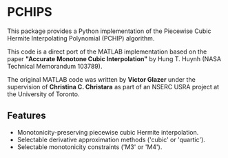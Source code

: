 # PCHIPS

This package provides a Python implementation of the Piecewise Cubic Hermite Interpolating Polynomial (PCHIP) algorithm.

This code is a direct port of the MATLAB implementation based on the paper **"Accurate Monotone Cubic Interpolation"** by Hung T. Huynh (NASA Technical Memorandum 103789).

The original MATLAB code was written by **Victor Glazer** under the supervision of **Christina C. Christara** as part of an NSERC USRA project at the University of Toronto.

## Features

- Monotonicity-preserving piecewise cubic Hermite interpolation.
- Selectable derivative approximation methods ('cubic' or 'quartic').
- Selectable monotonicity constraints ('M3' or 'M4').

